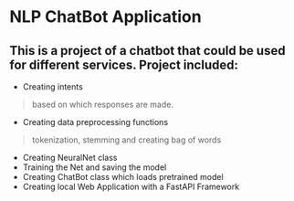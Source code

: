 # NLP ChatBot Application
## This is a project of a chatbot that could be used for different services. Project included:
* Creating intents
> based on which responses are made.
* Creating data preprocessing functions
> tokenization, stemming and creating bag of words
* Creating NeuralNet class
* Training the Net and saving the model
* Creating ChatBot class which loads pretrained model
* Creating local Web Application with a FastAPI Framework

